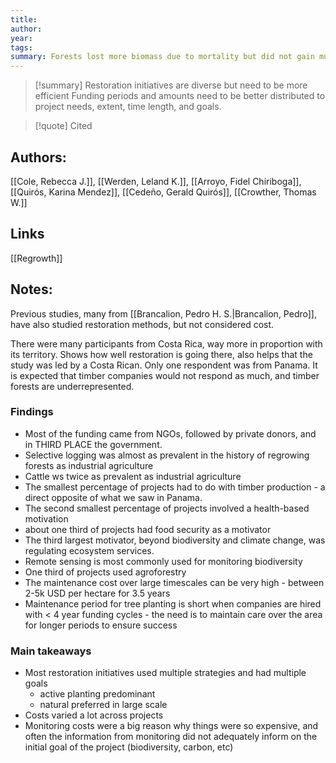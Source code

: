 ```yaml
---
title: 
author: 
year: 
tags: 
summary: Forests lost more biomass due to mortality but did not gain much due to growth.
---
```

>[!summary] Restoration initiatives are diverse but need to be more efficient
>Funding periods and amounts need to be better distributed to project needs, extent, time length, and goals.

>[!quote] Cited
## Authors:
[[Cole, Rebecca J.]], [[Werden, Leland K.]], [[Arroyo, Fidel Chiriboga]], [[Quirós, Karina Mendez]], [[Cedeño, Gerald Quirós]], [[Crowther, Thomas W.]]

## Links
[[Regrowth]]
## Notes:

Previous studies, many from [[Brancalion, Pedro H. S.|Brancalion, Pedro]], have also studied restoration methods, but not considered cost.

There were many participants from Costa Rica, way more in proportion with its territory. Shows how well restoration is going there, also helps that the study was led by a Costa Rican.
Only one respondent was from Panama. It is expected that timber companies would not respond as much, and timber forests are underrepresented.

### Findings
- Most of the funding came from NGOs, followed by private donors, and in THIRD PLACE the government.
- Selective logging was almost as prevalent in the history of regrowing forests as industrial agriculture
- Cattle ws twice as prevalent as industrial agriculture
- The smallest percentage of projects had to do with timber production - a direct opposite of what we saw in Panama.
- The second smallest percentage of projects involved a health-based motivation
- about one third of projects had food security as a motivator
- The third largest motivator, beyond biodiversity and climate change, was regulating ecosystem services.  
- Remote sensing is most commonly used for monitoring biodiversity
- One third of projects used agroforestry
- The maintenance cost over large timescales can be very high - between 2-5k USD per hectare for 3.5 years
- Maintenance period for tree planting is short when companies are hired with < 4 year funding cycles - the need is to maintain care over the area for longer periods to ensure success

### Main takeaways
- Most restoration initiatives used multiple strategies and had multiple goals
	- active planting predominant
	- natural preferred in large scale
- Costs varied a lot across projects
- Monitoring costs were a big reason why things were so expensive, and often the information from monitoring did not adequately inform on the initial goal of the project (biodiversity, carbon, etc)


